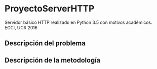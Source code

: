 # ProyectoServerHTTP
Servidor básico HTTP realizado en Python 3.5 con motivos académicos. ECCI, UCR 2016


## Descripción del problema



## Descripción de la metodología





